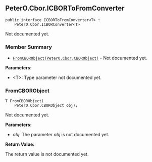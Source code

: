 ## PeterO.Cbor.ICBORToFromConverter<T>

    public interface ICBORToFromConverter<T> :
        PeterO.Cbor.ICBORConverter<T>

Not documented yet.

### Member Summary
* <code>[FromCBORObject(PeterO.Cbor.CBORObject)](#FromCBORObject_PeterO_Cbor_CBORObject)</code> - Not documented yet.

<b>Parameters:</b>

 * &lt;T&gt;: Type parameter not documented yet.

<a id="FromCBORObject_PeterO_Cbor_CBORObject"></a>
### FromCBORObject

    T FromCBORObject(
        PeterO.Cbor.CBORObject obj);

Not documented yet.

<b>Parameters:</b>

 * <i>obj</i>: The parameter  <i>obj</i>
 is not documented yet.

<b>Return Value:</b>

The return value is not documented yet.
